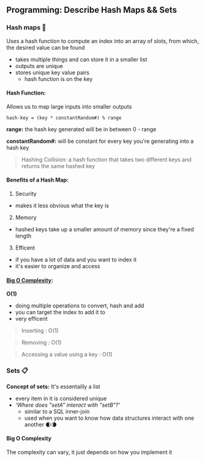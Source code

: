 ## Programming: Describe Hash Maps && Sets

### Hash maps 🥔
Uses a hash function to compute an index into an array of slots, from which, the desired value can be found
- takes multiple things and can store it in a smaller list
- outputs are unique
- stores unique key value pairs
  - hash function is on the key

#### Hash Function:
Allows us to map large inputs into smaller outputs

```
hash-key = (key * constantRandom#) % range
```

**range:** the hash key generated will be in between 0 - range

**constantRandom#:** will be constant for every key you're generating into a hash key

> Hashing Collision: a hash function that takes two different keys and returns the same hashed key

#### Benefits of a Hash Map:
1. Security
  - makes it less obvious what the key is
2. Memory
  - hashed keys take up a smaller amount of memory since they're a fixed length
3. Efficent
  - if you have a lot of data and you want to index it
  - it's easier to organize and access

#### [Big O Complexity](http://bigocheatsheet.com/):
**O(1)**
- doing multiple operations to convert, hash and add
- you can target the index to add it to
- very efficent

>Inserting : O(1)

>Removing : O(1)

>Accessing a value using a key : O(1)

### Sets 📋
**Concept of sets:**
It's essentailly a list
- every item in it is considered unique
- *'Where does "setA" interact with "setB"?'*
  - similar to a SQL inner-join
  - used when you want to know how data structures interact with one another 🌒🌘

#### Big O Complexity
The complexity can vary, it just depends on how you implement it  
